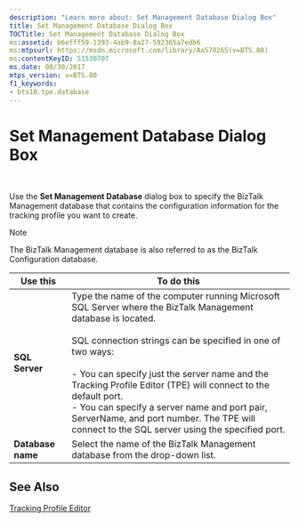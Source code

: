 ```yaml
---
description: "Learn more about: Set Management Database Dialog Box"
title: Set Management Database Dialog Box
TOCTitle: Set Management Database Dialog Box
ms:assetid: b6efff59-1393-4ab9-8a27-592365a7edb6
ms:mtpsurl: https://msdn.microsoft.com/library/Aa578265(v=BTS.80)
ms:contentKeyID: 51530707
ms.date: 08/30/2017
mtps_version: v=BTS.80
f1_keywords:
- bts10.tpe.database
---
```


# Set Management Database Dialog Box

 

Use the **Set Management Database** dialog box to specify the BizTalk Management database that contains the configuration information for the tracking profile you want to create.


> [!NOTE]
> <P>The BizTalk Management database is also referred to as the BizTalk Configuration database.</P>



<table>
<thead>
<tr class="header">
<th>Use this</th>
<th>To do this</th>
</tr>
</thead>
<tbody>
<tr class="odd">
<td><strong>SQL Server</strong></td>
<td>Type the name of the computer running Microsoft SQL Server where the BizTalk Management database is located.<br />
<br />
SQL connection strings can be specified in one of two ways:<br />
<br />
- You can specify just the server name and the Tracking Profile Editor (TPE) will connect to the default port.<br />
- You can specify a server name and port pair, ServerName, and port number. The TPE will connect to the SQL server using the specified port.</td>
</tr>
<tr class="even">
<td><strong>Database name</strong></td>
<td>Select the name of the BizTalk Management database from the drop-down list.</td>
</tr>
</tbody>
</table>


## See Also

[Tracking Profile Editor](https://msdn.microsoft.com/library/aa547038\(v=bts.80\))

